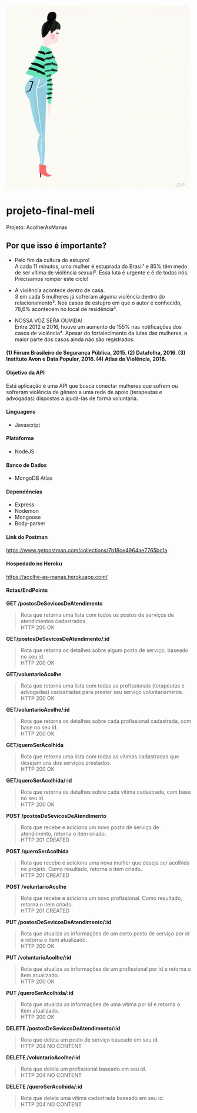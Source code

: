 ![Sororidade entre as mulhers](https://github.com/daramedeiros/projeto-final-meli/blob/master/recursos/img/tenor.gif)


# projeto-final-meli
Projeto: AcolherAsManas<br/>

## Por que isso é importante?

- Pelo fim da cultura do estupro!<br/>
A cada 11 minutos, uma mulher é estuprada do Brasil¹ e 85% têm medo de ser vítima de violência sexual². Essa luta é urgente e é de todas nós. Precisamos romper este ciclo!

- A violência acontece dentro de casa. <br/>
3 em cada 5 mulheres já sofreram alguma violência dentro do relacionamento³. Nos casos de estupro em que o autor é conhecido, 78,6% acontecem no local de residência³.

- NOSSA VOZ SEŔA OUVIDA!<br/>
Entre 2012 e 2016, houve um aumento de 155% nas notificações dos casos de violência⁴. Apesar do fortalecimento da lutas das mulheres, a maior parte dos casos ainda não são registrados.

#### (1) Fórum Brasileiro de Segurança Pública, 2015. (2) Datafolha, 2016. (3) Instituto Avon e Data Popular, 2016. (4) Atlas da Violência, 2018.

#### Objetivo da API
Está aplicação é uma API que busca conectar  mulheres que sofrem ou sofreram violência de gênero a uma rede de apoio (terapeutas e advogadas) dispostas a ajudá-las de forma voluntária.


#### Linguagens
- Javascript

#### Plataforma
- NodeJS

#### Banco de Dados
- MongoDB Atlas

#### Dependências
- Express
- Nodemon
- Mongoose
- Body-parser

#### Link do Postman 
https://www.getpostman.com/collections/7b18ce4964ae7765bc1a

#### Hospedado no Heroku
https://acolhe-as-manas.herokuapp.com/


#### Rotas/EndPoints
**GET /postosDeSevicosDeAtendimento** <br/>
> Rota que retorna uma lista com todos os postos de serviços de atendimentos cadastrados. <br/>
HTTP 200 OK


**GET/postosDeSevicosDeAtendimento/:id** <br/>
> Rota que retorna os detalhes sobre algum posto de serviço, baseado no seu id. <br/>
HTTP 200 OK


**GET/voluntarioAcolhe** <br/>
> Rota que retorna uma lista com todas as profissionais (terapeutas e advogadas) cadastradas para prestar seu serviço voluntariamente. <br/>
HTTP 200 OK


**GET/voluntarioAcolhe/:id** <br/>
> Rota que retorna os detalhes sobre cada profissional cadastrada, com base no seu id. <br/>
HTTP 200 OK


**GET/queroSerAcolhida** <br/>
> Rota que retorna uma lista com todas as vítimas cadastradas que desejam uns dos serviços prestados.<br/>
HTTP 200 OK


**GET/queroSerAcolhida/:id**  <br/>
> Rota que retorna os detalhes sobre cada vítima cadastrada, com base no seu id. <br/>
HTTP 200 OK


**POST /postosDeSevicosDeAtendimento**  <br/>
> Rota que recebe e adiciona um novo posto de serviço de atendimento, retorna o item criado. <br/>
HTTP 201 CREATED


**POST /queroSerAcolhida**  <br/>
> Rota que recebe e adiciona uma nova mulher que deseja ser acolhida no projeto. Como resultado, retorna o item criado. <br/>
HTTP 201 CREATED


**POST /voluntarioAcolhe**  <br/>
> Rota que recebe e adiciona um novo profissional. Como resultado, retorna o item criado.  <br/>
HTTP 201 CREATED


**PUT /postosDeSevicosDeAtendimento/:id**  <br/>
> Rota que atualiza as informações de um certo posto de serviço por id e retorna o item atualizado.  <br/>
HTTP 200 OK

**PUT /voluntarioAcolhe/:id** <br/>
> Rota que atualiza as informações de um profissional por id e retorna o item atualizado.  <br/>
HTTP 200 OK


**PUT /queroSerAcolhida/:id**  <br/>
> Rota que atualiza as informações de uma vítima por id e retorna o item atualizado.  <br/>
HTTP 200 OK


**DELETE /postosDeSevicosDeAtendimento/:id**  <br/>
> Rota que deleta um posto de serviço baseado em seu id.  <br/>
HTTP 204 NO CONTENT


**DELETE /voluntarioAcolhe/:id**  <br/>
> Rota que deleta um profissional baseado em seu id.  <br/>
HTTP 204 NO CONTENT


**DELETE /queroSerAcolhida/:id**  <br/>
> Rota que deleta uma vítima cadastrada baseado em seu id.  <br/>
HTTP 204 NO CONTENT


